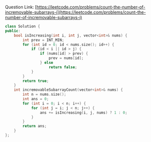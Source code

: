 Question Link: [https://leetcode.com/problems/count-the-number-of-incremovable-subarrays-i](https://leetcode.com/problems/count-the-number-of-incremovable-subarrays-i)

```cpp
class Solution {
public:
    bool isIncreasing(int i, int j, vector<int>& nums) {
        int prev = INT_MIN;
        for (int id = 0; id < nums.size(); id++) {
            if (id < i || id > j) {
                if (nums[id] > prev) {
                    prev = nums[id];
                } else
                    return false;
            }
        }
        return true;
    }
    int incremovableSubarrayCount(vector<int>& nums) {
        int n = nums.size();
        int ans = 0;
        for (int i = 0; i < n; i++) {
            for (int j = i; j < n; j++) {
                ans += isIncreasing(i, j, nums) ? 1 : 0;
            }
        }
        return ans;
    }
};
```
